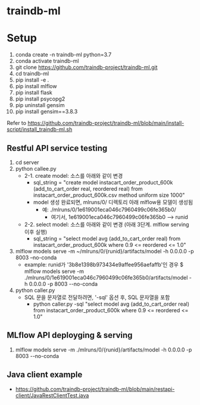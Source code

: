 # traindb-ml

Setup
===

1. conda create -n traindb-ml python=3.7
2. conda activate traindb-ml
3. git clone https://github.com/traindb-project/traindb-ml.git
4. cd traindb-ml
5. pip install -e . 
6. pip install mlflow
7. pip install flask
8. pip install psycopg2
9. pip uninstall gensim
10. pip install gensim==3.8.3

Refer to https://github.com/traindb-project/traindb-ml/blob/main/install-script/install_traindb-ml.sh

## Restful API service testing

1. cd server
2. python callee.py
	- 2-1. create model: 소스를 아래와 같이 변경
		* sql_string = "create model instacart_order_product_600k (add_to_cart_order real, reordered real) from instacart_order_product_600k.csv method uniform size 1000"
		* model 생성 완료되면, mlruns/0/ 디렉토리 아래 mlflow용 모델이 생성됨
			* 예:  ./mlruns/0/1e619001eca046c7960499c06fe365b0/
				* 여기서, 1e619001eca046c7960499c06fe365b0 --> runid 
	- 2-2. select model: 소스를 아래와 같이 변경 (아래 3단계. mlflow serving 이후 실행)
		* sql_string = "select model avg (add_to_cart_order real) from instacart_order_product_600k where 0.9 <= reordered <= 1.0"
3. mlflow models serve -m ~/mlruns/0/{runid}/artifacts/model -h 0.0.0.0 -p 8003 –no-conda
	- example: runid가 '3b8e1398b973434e9affee956aefaffb'인 경우
	$ mlflow models serve -m ./mlruns/0/1e619001eca046c7960499c06fe365b0/artifacts/model -h 0.0.0.0 -p 8003 --no-conda
4. python caller.py 
	- SQL 문을 문자열로 전달하려면, '-sql' 옵션 후, SQL 문자열을 포함
		* python caller.py -sql "select model avg (add_to_cart_order real) from instacart_order_product_600k where 0.9 <= reordered <= 1.0"


## MLflow API deployging & serving 

1. mlflow models serve -m ./mlruns/0/{runid}/artifacts/model -h 0.0.0.0 -p 8003 --no-conda

## Java client example
- https://github.com/traindb-project/traindb-ml/blob/main/restapi-client/JavaRestClientTest.java 